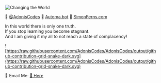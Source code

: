 ![Changing the World](https://github.com/AdonisCodes/AdonisCodes/assets/122154257/42ea4d46-11d9-4d5a-8208-cb4bdcc0bc42)

🔺 [@AdonisCodes](https://youtube.com/@AdonisCodes) 
💸 [Automa.bot](https://github.com/Automa-Automations/) 
🍇 [SimonFerns.com](https://simonferns.com) 
</br>

In this world there is only one truth. </br>
If you stop learning you become stagnant. </br>
And I am giving it my all to not reach a state of complacency!  </br>


![https://raw.githubusercontent.com/AdonisCodes/AdonisCodes/output/github-contribution-grid-snake-dark.svg](https://raw.githubusercontent.com/AdonisCodes/AdonisCodes/output/github-contribution-grid-snake-dark.svg)


📧 Email Me: [🔗 Here](mailto:business@simonferns.com)
